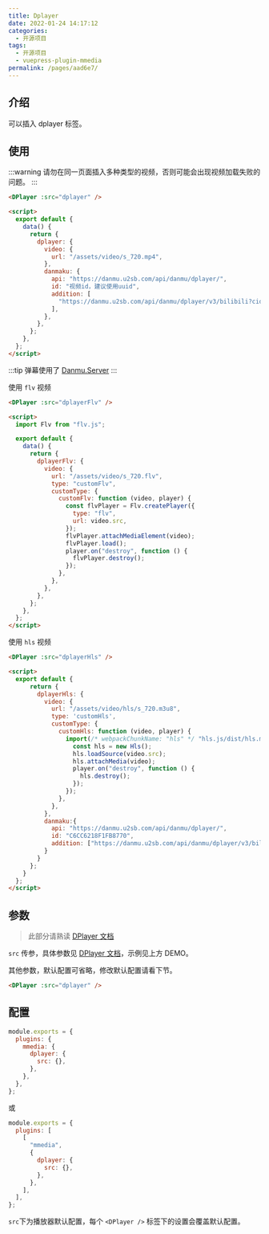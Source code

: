 ```yaml
---
title: Dplayer
date: 2022-01-24 14:17:12
categories:
  - 开源项目
tags:
  - 开源项目
  - vuepress-plugin-mmedia
permalink: /pages/aad6e7/
---
```


## 介绍

可以插入 dplayer 标签。

## 使用

:::warning
请勿在同一页面插入多种类型的视频，否则可能会出现视频加载失败的问题。
:::

<DPlayer :src="dplayer" />

```html
<DPlayer :src="dplayer" />

<script>
  export default {
    data() {
      return {
        dplayer: {
          video: {
            url: "/assets/video/s_720.mp4",
          },
          danmaku: {
            api: "https://danmu.u2sb.com/api/danmu/dplayer/",
            id: "视频id，建议使用uuid",
            addition: [
              "https://danmu.u2sb.com/api/danmu/dplayer/v3/bilibili?cid=73636868",
            ],
          },
        },
      };
    },
  };
</script>
```

:::tip
弹幕使用了 [Danmu.Server](https://github.com/u2sb/Danmu.Server)
:::

使用 `flv` 视频

<DPlayer :src="dplayerFlv" />

```html
<DPlayer :src="dplayerFlv" />

<script>
  import Flv from "flv.js";

  export default {
    data() {
      return {
        dplayerFlv: {
          video: {
            url: "/assets/video/s_720.flv",
            type: "customFlv",
            customType: {
              customFlv: function (video, player) {
                const flvPlayer = Flv.createPlayer({
                  type: "flv",
                  url: video.src,
                });
                flvPlayer.attachMediaElement(video);
                flvPlayer.load();
                player.on("destroy", function () {
                  flvPlayer.destroy();
                });
              },
            },
          },
        },
      };
    },
  };
</script>
```

使用 `hls` 视频

<DPlayer :src="dplayerHls" />

```html
<DPlayer :src="dplayerHls" />

<script>
  export default {
      return {
        dplayerHls: {
          video: {
            url: "/assets/video/hls/s_720.m3u8",
            type: 'customHls',
            customType: {
              customHls: function (video, player) {
                import(/* webpackChunkName: "hls" */ "hls.js/dist/hls.min.js").then(({ default: Hls })=> {
                  const hls = new Hls();
                  hls.loadSource(video.src);
                  hls.attachMedia(video);
                  player.on("destroy", function () {
                    hls.destroy();
                  });
                });
              },
            },
          },
          danmaku:{
            api: "https://danmu.u2sb.com/api/danmu/dplayer/",
            id: "C6CC6218F1FB8770",
            addition: ["https://danmu.u2sb.com/api/danmu/dplayer/v3/bilibili?cid=73636868"]
          }
        }
      };
    }
  };
</script>
```

## 参数

> 此部分请熟读 [DPlayer 文档](http://dplayer.js.org/)

`src` 传参，具体参数见 [DPlayer 文档](http://dplayer.js.org/)，示例见上方 DEMO。

其他参数，默认配置可省略，修改默认配置请看下节。

```html
<DPlayer :src="dplayer" />
```

## 配置

```js
module.exports = {
  plugins: {
    mmedia: {
      dplayer: {
        src: {},
      },
    },
  },
};
```

或

```js
module.exports = {
  plugins: [
    [
      "mmedia",
      {
        dplayer: {
          src: {},
        },
      },
    ],
  ],
};
```

`src`下为播放器默认配置，每个 `<DPlayer />` 标签下的设置会覆盖默认配置。

<script>
  export default {
    data() {
      return {
        dplayer: {
          video: {
            url: "/assets/video/s_720.mp4"
          },
          danmaku:{
            api: "https://danmu.u2sb.com/api/danmu/dplayer/",
            id: "C6CC6218F1FB8770",
            addition: ["https://danmu.u2sb.com/api/danmu/dplayer/v3/bilibili?cid=73636868"]
          }
        },
        dplayerFlv: {
          video: {
            url: "/assets/video/s_720.flv",
            type: 'customFlv',
            customType: {
              customFlv: function (video, player) {
                 import(/* webpackChunkName: "flv" */ "flv.js/dist/flv.min.js").then(
                  ({ default: flvjs }) => {
                    const flvPlayer = flvjs.createPlayer({
                      type: 'flv',
                      url: video.src,
                    });
                    flvPlayer.attachMediaElement(video);
                    flvPlayer.load();
                    player.on("destroy", function () {
                      flvPlayer.destroy();
                    });
                  }
                );                
              },
            },
          },
          danmaku:{
            api: "https://danmu.u2sb.com/api/danmu/dplayer/",
            id: "C6CC6218F1FB8770",
            addition: ["https://danmu.u2sb.com/api/danmu/dplayer/v3/bilibili?cid=73636868"]
          },
        },
        dplayerHls: {
          video: {
            url: "/assets/video/hls/s_720.m3u8",
            type: 'customHls',
            customType: {
              customHls: function (video, player) {
                import(/* webpackChunkName: "hls" */ "hls.js/dist/hls.min.js").then(({ default: Hls })=> {
                  const hls = new Hls();
                  hls.loadSource(video.src);
                  hls.attachMedia(video);
                  player.on("destroy", function () {
                    hls.destroy();
                  });
                });
              },
            },
          },
          danmaku:{
            api: "https://danmu.u2sb.com/api/danmu/dplayer/",
            id: "C6CC6218F1FB8770",
            addition: ["https://danmu.u2sb.com/api/danmu/dplayer/v3/bilibili?cid=73636868"]
          }
        }
      };
    }
  };
</script>
